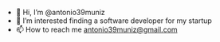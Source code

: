 - 👋 Hi, I’m @antonio39muniz
- 👀 I’m interested finding a software developer for my startup
- 📫 How to reach me antonio39muniz@gmail.com

<!---
antonio39muniz/antonio39muniz is a ✨ special ✨ repository because its `README.md` (this file) appears on your GitHub profile.
You can click the Preview link to take a look at your changes.
--->
